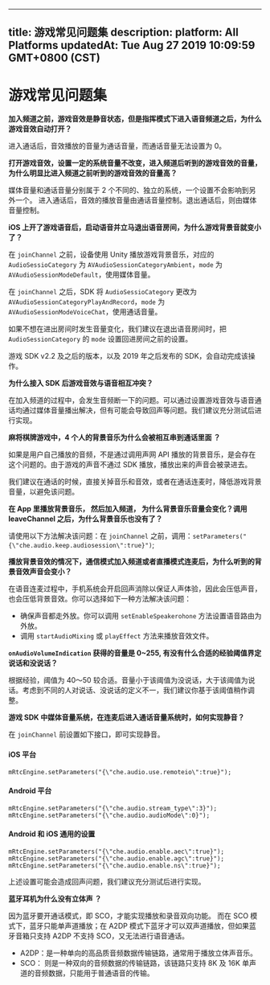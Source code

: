 
---
title: 游戏常见问题集
description: 
platform: All Platforms
updatedAt: Tue Aug 27 2019 10:09:59 GMT+0800 (CST)
---
# 游戏常见问题集
**加入频道之前，游戏音效是静音状态，但是指挥模式下进入语音频道之后，为什么游戏音效自动打开？**

进入通话后，音效播放的音量为通话音量，而通话音量无法设置为 0。

**打开游戏音效，设置一定的系统音量不改变，进入频道后听到的游戏音效的音量，为什么明显比进入频道之前听到的游戏音效的音量高？**

媒体音量和通话音量分别属于 2 个不同的、独立的系统，一个设置不会影响到另外一个。 进入通话后，音效的播放音量由通话音量控制。退出通话后，则由媒体音量控制。

**iOS 上开了游戏语音后，启动语音并立马退出语音房间，为什么游戏背景音就变小了？**

在 `joinChannel` 之前，设备使用 Unity 播放游戏背景音乐，对应的 `AudioSessioCategory` 为 `AVAudioSessionCategoryAmbient`，`mode` 为 `AVAudioSessionModeDefault`，使用媒体音量。

在 `joinChannel` 之后，SDK 将 `AudioSessioCategory` 更改为 `AVAudioSessionCategoryPlayAndRecord`，`mode` 为 `AVAudioSessionModeVoiceChat`，使用通话音量。

如果不想在进出房间时发生音量变化，我们建议在退出语音房间时，把 `AudioSessionCategory` 的 `mode` 设置回进房间之前的设置。

游戏 SDK v2.2 及之后的版本，以及 2019 年之后发布的 SDK，会自动完成该操作。

**为什么接入 SDK 后游戏音效与语音相互冲突？**

在加入频道的过程中，会发生音频断一下的问题。可以通过设置游戏音效与语音通话均通过媒体音量播出解决，但有可能会导致回声等问题。我们建议充分测试后进行实现。

**麻将棋牌游戏中，4 个人的背景音乐为什么会被相互串到通话里面 ？**

如果是用户自己播放的音频，不是通过调用声网 API 播放的背景音乐，是会存在这个问题的。由于游戏的声音不通过 SDK 播放，播放出来的声音会被录进去。

我们建议在通话的时候，直接关掉音乐和音效，或者在通话连麦时，降低游戏背景音量，以避免该问题。

**在 App 里播放背景音乐， 然后加入频道， 为什么背景音乐音量会变化？调用 leaveChannel 之后，为什么背景音乐也没有了？**

请使用以下方法解决该问题：在 `joinChannel` 之前，调用：`setParameters("{\"che.audio.keep.audiosession\":true}")`;

**播放背景音效的情况下，通信模式加入频道或者直播模式连麦后，为什么听到的背景音效声音会变小？**

在语音连麦过程中，手机系统会开启回声消除以保证人声体验，因此会压低声音，也会压低背景音效。你可以选择如下一种方法解决该问题：

* 确保声音都走外放。你可以调用 `setEnableSpeakerohone` 方法设置语音路由为外放。
* 调用 `startAudioMixing` 或 `playEffect` 方法来播放音效文件。

**`onAudioVolumeIndication` 获得的音量是 0~255, 有没有什么合适的经验阈值界定说话和没说话？**

根据经验，阈值为 40～50 较合适。音量小于该阈值为没说话，大于该阈值为说话。考虑到不同的人对说话、没说话的定义不一，我们建议你基于该阈值稍作调整。

**游戏 SDK 中媒体音量系统，在连麦后进入通话音量系统时，如何实现静音？**

在 `joinChannel` 前设置如下接口，即可实现静音。

#### iOS 平台

`mRtcEngine.setParameters("{\"che.audio.use.remoteio\":true}");`

#### Android 平台

`mRtcEngine.setParameters("{\"che.audio.stream_type\":3}");`
`mRtcEngine.setParameters("{\"che.audio.audioMode\":0}");`

#### Android 和 iOS 通用的设置

`mRtcEngine.setParameters("{\"che.audio.enable.aec\":true}");`
`mRtcEngine.setParameters("{\"che.audio.enable.agc\":true}");`
`mRtcEngine.setParameters("{\"che.audio.enable.ns\":true}");`

上述设置可能会造成回声问题，我们建议充分测试后进行实现。

**蓝牙耳机为什么没有立体声 ？**

因为蓝牙要开通话模式，即 SCO，才能实现播放和录音双向功能。 而在 SCO 模式下，蓝牙只能单声道播放；在 A2DP 模式下蓝牙才可以双声道播放，但如果蓝牙音箱只支持 A2DP 不支持 SCO，又无法进行语音通话。

* A2DP：是一种单向的高品质音频数据传输链路，通常用于播放立体声音乐。
* SCO： 则是一种双向的音频数据的传输链路，该链路只支持 8K 及 16K 单声道的音频数据，只能用于普通语音的传输。
